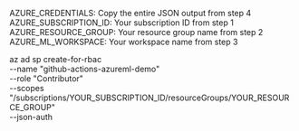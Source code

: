 AZURE_CREDENTIALS: Copy the entire JSON output from step 4
AZURE_SUBSCRIPTION_ID: Your subscription ID from step 1
AZURE_RESOURCE_GROUP: Your resource group name from step 2
AZURE_ML_WORKSPACE: Your workspace name from step 3

az ad sp create-for-rbac \
  --name "github-actions-azureml-demo" \
  --role "Contributor" \
  --scopes "/subscriptions/YOUR_SUBSCRIPTION_ID/resourceGroups/YOUR_RESOURCE_GROUP" \
  --json-auth